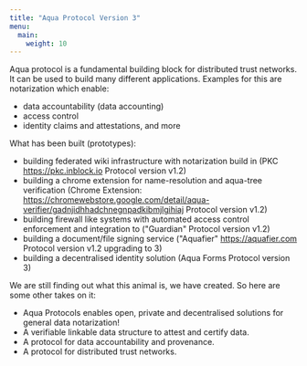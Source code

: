 ```yaml
---
title: "Aqua Protocol Version 3"
menu:
  main:
    weight: 10
---
```

Aqua protocol is a fundamental building block for distributed trust networks. 
It can be used to build many different applications.
Examples for this are notarization which enable:
- data accountability (data accounting)
- access control 
- identity claims and attestations, and more

What has been built (prototypes):
 - building federated wiki infrastructure with notarization build in (PKC https://pkc.inblock.io Protocol version v1.2)
 - building a chrome extension for name-resolution and aqua-tree verification (Chrome Extension: https://chromewebstore.google.com/detail/aqua-verifier/gadnjidhhadchnegnpadkibmjlgihiaj Protocol version v1.2)
 - building firewall like systems with automated access control enforcement and integration to ("Guardian" Protocol version v1.2)
 - building a document/file signing service ("Aquafier" https://aquafier.com Protocol version v1.2 upgrading to 3)
 - building a decentralised identity solution (Aqua Forms Protocol version 3)

We are still finding out what this animal is, we have created. So here are some other takes on it:
- Aqua Protocols enables open, private and decentralised solutions for general data notarization!
- A verifiable linkable data structure to attest and certify data.
- A protocol for data accountability and provenance.
- A protocol for distributed trust networks.